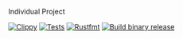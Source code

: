 Individual Project

[![Clippy](https://github.com/nogibjj/individual_project_2/actions/workflows/lint.yml/badge.svg)](https://github.com/nogibjj/individual_project_2/actions/workflows/lint.yml)
[![Tests](https://github.com/nogibjj/individual_project_2/actions/workflows/tests.yml/badge.svg)](https://github.com/nogibjj/individual_project_2/actions/workflows/tests.yml)
[![Rustfmt](https://github.com/nogibjj/individual_project_2/actions/workflows/rustfmt.yml/badge.svg)](https://github.com/nogibjj/individual_project_2/actions/workflows/rustfmt.yml)
[![Build binary release](https://github.com/nogibjj/individual_project_2/actions/workflows/release.yml/badge.svg)](https://github.com/nogibjj/individual_project_2/actions/workflows/release.yml)
